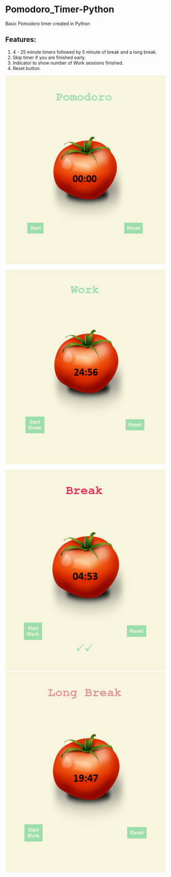 # Pomodoro_Timer-Python
 Basic Pomodoro timer created in Python
## Features:
1. 4 - 25 minute timers followed by 5 minute of break and a long break.
2. Skip timer if you are finished early.
3. Indicator to show number of Work sessions finished.
4. Reset button.

![img.png](img.png)

![img_1.png](img_1.png)

![img_2.png](img_2.png)
![img_3.png](img_3.png)